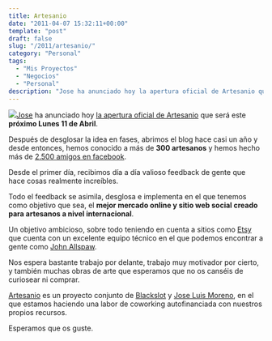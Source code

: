 ```yaml
---
title: Artesanio
date: "2011-04-07 15:32:11+00:00"
template: "post"
draft: false
slug: "/2011/artesanio/"
category: "Personal"
tags:
  - "Mis Proyectos"
  - "Negocios"
  - "Personal"
description: "Jose ha anunciado hoy la apertura oficial de Artesanio que será este próximo Lunes 11 de Abril."
---
```


[![](/media//27543_116466571710881_7563_n.jpg)](http://artesanio.com)[Jose](http://venzario.wordpress.com/) ha anunciado hoy [la apertura oficial de Artesanio](http://blog.artesanio.com/2011/04/fecha-de-lanzamiento-11-de-abril/) que será este **próximo Lunes 11 de Abril**.

Después de desglosar la idea en fases, abrimos el blog hace casi un año y desde entonces, hemos conocido a más de **300 artesanos** y hemos hecho más de [2.500 amigos en facebook](http://www.facebook.com/artesanio).

Desde el primer día, recibimos día a día valioso feedback de gente que hace cosas realmente increíbles.

Todo el feedback se asimila, desglosa e implementa en el que tenemos como objetivo que sea, el **mejor mercado online y sitio web social creado para artesanos a nivel internacional**.

Un objetivo ambicioso, sobre todo teniendo en cuenta a sitios como [Etsy](http://etsy.com) que cuenta con un excelente equipo técnico en el que podemos encontrar a gente como [John Allspaw](http://www.etsy.com/storque/etsy-news/john-allspaw-joins-the-etsy-team-6183/).

Nos espera bastante trabajo por delante, trabajo muy motivador por cierto, y también muchas obras de arte que esperamos que no os canséis de curiosear ni comprar.

[Artesanio](http://artesanio.com) es un proyecto conjunto de [Blackslot](http://blackslot.com) y [Jose Luis Moreno](http://twitter.com/venzario), en el que estamos haciendo una labor de coworking autofinanciada con nuestros propios recursos.

Esperamos que os guste.
